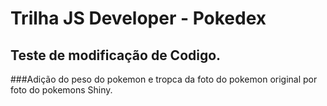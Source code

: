 # Trilha JS Developer - Pokedex

## Teste de modificação de Codigo.

###Adição do peso do pokemon e tropca da foto do pokemon original por foto do pokemons Shiny.
